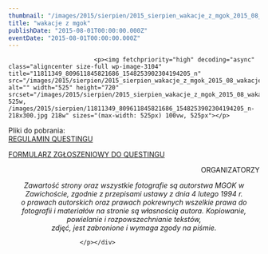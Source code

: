 ```yaml
---
thumbnail: "/images/2015/sierpien/2015_sierpien_wakacje_z_mgok_2015_08_wakacje_z_mgok_11811349_809611845821686_1548253902304194205_n.jpg"
title: "wakacje z mgok"
publishDate: "2015-08-01T00:00:00.000Z"
eventDate: "2015-08-01T00:00:00.000Z"
---
```


<div class="entry-content">
							
							<p><img fetchpriority="high" decoding="async" class="aligncenter size-full wp-image-3104" title="11811349_809611845821686_1548253902304194205_n" src="/images/2015/sierpien/2015_sierpien_wakacje_z_mgok_2015_08_wakacje_z_mgok_11811349_809611845821686_1548253902304194205_n.jpg" alt="" width="525" height="720" srcset="/images/2015/sierpien/2015_sierpien_wakacje_z_mgok_2015_08_wakacje_z_mgok_11811349_809611845821686_1548253902304194205_n.jpg 525w, /images/2015/sierpien/11811349_809611845821686_1548253902304194205_n-218x300.jpg 218w" sizes="(max-width: 525px) 100vw, 525px"></p>
<p>Pliki do pobrania:<br>
<a href="http://mgok-zawichost.pl/wp-content/uploads/2015/08/REGULAMIN-QUESTINGU.odt">REGULAMIN QUESTINGU</a></p>
<p><a href="http://mgok-zawichost.pl/wp-content/uploads/2015/08/FORMULARZ-ZGŁOSZENIOWY-DO-QUESTINGU.odt">FORMULARZ ZGŁOSZENIOWY DO QUESTINGU</a></p>
<p style="text-align: right;">ORGANIZATORZY</p>
<p style="text-align: center;"><em>Zawartość strony oraz wszystkie fotografie są autorstwa MGOK w Zawichoście, zgodnie z przepisami ustawy z dnia 4 lutego 1994 r.<br>
o prawach autorskich oraz prawach pokrewnych wszelkie prawa do fotografii i materiałów na stronie są własnością autora. Kopiowanie, powielanie i rozpowszechnianie tekstów,<br>
zdjęć, jest zabronione i wymaga zgody na piśmie.</em></p>
<p style="text-align: right;">
						
						</p></div>
